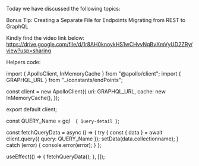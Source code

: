 Today we have discussed the following topics:

Bonus Tip: Creating a Separate File for Endpoints
Migrating from REST to GraphQL

Kindly find the video link below:
https://drive.google.com/file/d/1r8AH0knoykHS1wCHvvNqBvXmVyUD2ZRy/view?usp=sharing

Helpers code:

import { ApolloClient, InMemoryCache } from "@apollo/client";
import { GRAPHQL_URL } from "../constants/endPoints";

const client = new ApolloClient({
uri: GRAPHQL_URL,
cache: new InMemoryCache(),
});

export default client;

<ApolloProvider client={client}>
<app>
</ApolloProvider>

const QUERY_Name = gql`  {
      Query-detail
    }`;

const fetchQueryData = async () => {
try {
const { data } = await client.query({ query: QUERY_Name });
setData(data.collectionname);
} catch (error) {
console.error(error);
}
};

useEffect(() => {
fetchQueryData();
}, []);
